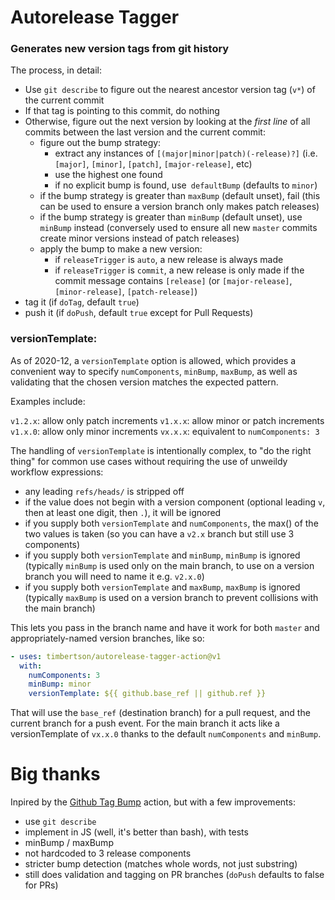 # Autorelease Tagger

### Generates new version tags from git history

The process, in detail:

 - Use `git describe` to figure out the nearest ancestor version tag (`v*`) of the current commit
 - If that tag is pointing to this commit, do nothing
 - Otherwise, figure out the next version by looking at the _first line_ of all commits between the last version and the current commit:
   - figure out the bump strategy:
     - extract any instances of `[(major|minor|patch)(-release)?]` (i.e. `[major]`, `[minor]`, `[patch]`, `[major-release]`, etc)
     - use the highest one found
     - if no explicit bump is found, use` defaultBump` (defaults to `minor`)
   - if the bump strategy is greater than `maxBump` (default unset), fail (this can be used to ensure a version branch only makes patch releases)
   - if the bump strategy is greater than `minBump` (default unset), use `minBump` instead (conversely used to ensure all new `master` commits create minor versions instead of patch releases)
   - apply the bump to make a new version:
     - if `releaseTrigger` is `auto`, a new release is always made
     - if `releaseTrigger` is `commit`, a new release is only made if the commit message contains `[release]` (or `[major-release]`, `[minor-release]`, `[patch-release]`)
 - tag it (if `doTag`, default `true`)
 - push it (if `doPush`, default `true` except for Pull Requests)

### versionTemplate:

As of 2020-12, a `versionTemplate` option is allowed, which provides a convenient way to specify `numComponents`, `minBump`, `maxBump`, as well as validating that the chosen version matches the expected pattern.

Examples include:

`v1.2.x`: allow only patch increments
`v1.x.x`: allow minor or patch increments
`v1.x.0`: allow only minor increments
`vx.x.x`: equivalent to `numComponents: 3`

The handling of `versionTemplate` is intentionally complex, to "do the right thing" for common use cases without requiring the use of unweildy workflow expressions:

 - any leading `refs/heads/` is stripped off
 - if the value does not begin with a version component (optional leading `v`, then at least one digit, then `.`), it will be ignored
 - if you supply both `versionTemplate` and `numComponents`, the max() of the two values is taken (so you can have a `v2.x` branch but still use 3 components)
 - if you supply both `versionTemplate` and `minBump`, `minBump` is ignored (typically `minBump` is used only on the main branch, to use on a version branch you will need to name it e.g. `v2.x.0`)
 - if you supply both `versionTemplate` and `maxBump`, `maxBump` is ignored (typically `maxBump` is used on a version branch to prevent collisions with the main branch)

This lets you pass in the branch name and have it work for both `master` and appropriately-named version branches, like so:

```yaml
- uses: timbertson/autorelease-tagger-action@v1
  with:
    numComponents: 3
    minBump: minor
    versionTemplate: ${{ github.base_ref || github.ref }}
```

That will use the `base_ref` (destination branch) for a pull request, and the current branch for a push event.
For the main branch it acts like a versionTemplate of `vx.x.0` thanks to the default `numComponents` and `minBump`.

# Big thanks

Inpired by the [Github Tag Bump](https://github.com/marketplace/actions/github-tag-bump) action, but with a few improvements:
 - use `git describe`
 - implement in JS (well, it's better than bash), with tests
 - minBump / maxBump
 - not hardcoded to 3 release components
 - stricter bump detection (matches whole words, not just substring)
 - still does validation and tagging on PR branches (`doPush` defaults to false for PRs)
